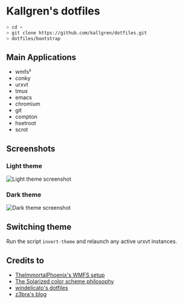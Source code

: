 # Kallgren's dotfiles

```bash
> cd ~
> git clone https://github.com/kallgren/dotfiles.git
> dotfiles/bootstrap
```

## Main Applications
* wmfs²
* conky
* urxvt
* tmux
* emacs
* chromium
* git
* compton
* hsetroot
* scrot


## Screenshots

### Light theme
![Light theme screenshot](https://raw.github.com/kallgren/dotfiles/master/scrot-light.png "Light Theme")

### Dark theme
![Dark theme screenshot](https://raw.github.com/kallgren/dotfiles/master/scrot-dark.png "Dark Theme")


## Switching theme

Run the script ```invert-theme``` and relaunch any active urxvt instances.

## Credits to
* [TheImmortalPhoenix's WMFS setup](https://raw.githubusercontent.com/wiki/xorg62/wmfs/user-config/screenshots/theimmortalphoenix_20120406.png)
* [The Solarized color scheme philosophy](http://ethanschoonover.com/solarized)
* [windelicato's dotfiles](https://github.com/windelicato/dotfiles)
* [z3bra's blog](http://blog.z3bra.org/)
